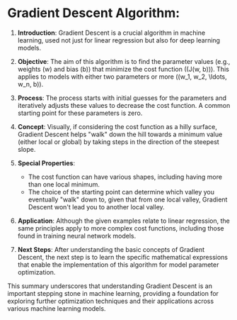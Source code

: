 # Gradient Descent Algorithm:

1. **Introduction**: Gradient Descent is a crucial algorithm in machine learning, used not just for linear regression but also for deep learning models.

2. **Objective**: The aim of this algorithm is to find the parameter values (e.g., weights \(w\) and bias \(b\)) that minimize the cost function (\(J(w, b)\)). This applies to models with either two parameters or more (\(w_1, w_2, \ldots, w_n, b\)).

3. **Process**: The process starts with initial guesses for the parameters and iteratively adjusts these values to decrease the cost function. A common starting point for these parameters is zero.

4. **Concept**: Visually, if considering the cost function as a hilly surface, Gradient Descent helps "walk" down the hill towards a minimum value (either local or global) by taking steps in the direction of the steepest slope.

5. **Special Properties**:
   - The cost function can have various shapes, including having more than one local minimum.
   - The choice of the starting point can determine which valley you eventually "walk" down to, given that from one local valley, Gradient Descent won't lead you to another local valley.

6. **Application**: Although the given examples relate to linear regression, the same principles apply to more complex cost functions, including those found in training neural network models.

7. **Next Steps**: After understanding the basic concepts of Gradient Descent, the next step is to learn the specific mathematical expressions that enable the implementation of this algorithm for model parameter optimization.

This summary underscores that understanding Gradient Descent is an important stepping stone in machine learning, providing a foundation for exploring further optimization techniques and their applications across various machine learning models.
